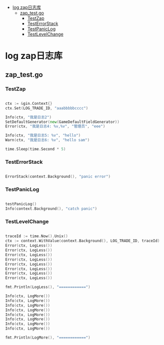 

<!-- toc -->

- [log zap日志库](#log-zap%E6%97%A5%E5%BF%97%E5%BA%93)
  * [zap_test.go](#zap_testgo)
    + [TestZap](#testzap)
    + [TestErrorStack](#testerrorstack)
    + [TestPanicLog](#testpaniclog)
    + [TestLevelChange](#testlevelchange)

<!-- tocstop -->

# log zap日志库
## zap_test.go
### TestZap
```go

ctx := &gin.Context{}
ctx.Set(LOG_TRADE_ID, "aaabbbbbcccc")

Info(ctx, "我是日志2")
SetDefaultGenerator(new(GameDefaultFieldGenerator))
Error(ctx, "我是日志4: %v,%v", "管理员", "eee")

Info(ctx, "我是日志5: %v", "hello")
Warn(ctx, "我是日志6: %v", "hello sam")

time.Sleep(time.Second * 5)
```
### TestErrorStack
```go

ErrorStack(context.Background(), "panic error")
```
### TestPanicLog
```go

testPanicLog()
Info(context.Background(), "catch panic")
```
### TestLevelChange
```go

traceId := time.Now().Unix()
ctx := context.WithValue(context.Background(), LOG_TRADE_ID, traceId)
Error(ctx, LogLess())
Error(ctx, LogLess())
Error(ctx, LogLess())
Error(ctx, LogLess())
Error(ctx, LogLess())
Error(ctx, LogLess())
Error(ctx, LogLess())
Error(ctx, LogLess())

fmt.Println(LogLess(), "============")

Info(ctx, LogMore())
Info(ctx, LogMore())
Info(ctx, LogMore())
Info(ctx, LogMore())
Info(ctx, LogMore())
Info(ctx, LogMore())
Info(ctx, LogMore())
Info(ctx, LogMore())

fmt.Println(LogMore(), "============")
```
